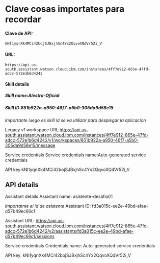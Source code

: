 # Clave cosas importates para recordar

#### Clave de API:
```
kNl1yqnXk4MCi42bojSJBxjhSc4Yx2QqvoXQdVr52i_V
```
#### URL:
```
https://api.us-south.assistant.watson.cloud.ibm.com/instances/4ff7e912-865e-47fd-adcc-572e1b6d4242
```

#### Skill details
##### Skill name:Alestra-Oficial

##### Skill ID:851b922a-a950-46f7-a5b0-305da9d58e15
  *Importante luego es skill id se va utilizar para desplegar la aplicacion*

Legacy v1 workspace URL:https://api.us-south.assistant.watson.cloud.ibm.com/instances/4ff7e912-865e-47fd-adcc-572e1b6d4242/v1/workspaces/851b922a-a950-46f7-a5b0-305da9d58e15/message

Service credentials
Service credentials name:Auto-generated service credentials

API key:kNl1yqnXk4MCi42bojSJBxjhSc4Yx2QqvoXQdVr52i_V




## API details
Assistant details
Assistant name:
asistente-desafio01

*Importatnte el id de asistente*
Assistant ID:
fd3a015c-ee2e-49bd-afae-d57b49ec66c1

Assistant URL:
https://api.us-south.assistant.watson.cloud.ibm.com/instances/4ff7e912-865e-47fd-adcc-572e1b6d4242/v2/assistants/fd3a015c-ee2e-49bd-afae-d57b49ec66c1/sessions

Service credentials
Credentials name:
Auto-generated service credentials

API key:
kNl1yqnXk4MCi42bojSJBxjhSc4Yx2QqvoXQdVr52i_V